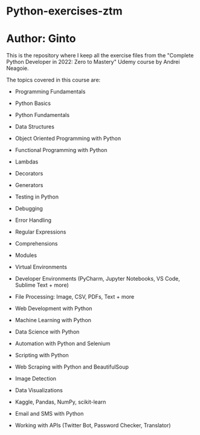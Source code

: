 # Python-exercises-ztm
# Author: Ginto

This is the repository where I keep all the exercise files from the "Complete Python Developer in 2022: Zero to Mastery" Udemy course by Andrei Neagoie.

The topics covered in this course are:



- Programming Fundamentals

- Python Basics

- Python Fundamentals

- Data Structures

- Object Oriented Programming with Python

- Functional Programming with Python

- Lambdas

- Decorators

- Generators

- Testing in Python

- Debugging

- Error Handling

- Regular Expressions

- Comprehensions

- Modules

- Virtual Environments

- Developer Environments (PyCharm, Jupyter Notebooks, VS Code, Sublime Text + more)

- File Processing: Image, CSV, PDFs, Text + more

- Web Development with Python

- Machine Learning with Python

- Data Science with Python

- Automation with Python and Selenium

- Scripting with Python

- Web Scraping with Python and BeautifulSoup

- Image Detection

- Data Visualizations

- Kaggle, Pandas, NumPy, scikit-learn

- Email and SMS with Python

- Working with APIs (Twitter Bot, Password Checker, Translator)
